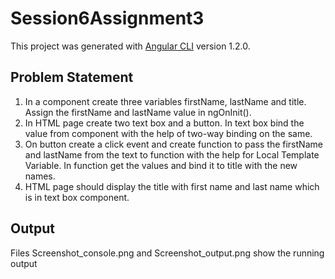 # Session6Assignment3

This project was generated with [Angular CLI](https://github.com/angular/angular-cli) version 1.2.0.

## Problem Statement
1. In a component create three variables firstName, lastName and title. Assign the
firstName and lastName value in ngOnInit().
2. In HTML page create two text box and a button. In text box bind the value from
component with the help of two-way binding on the same.
3. On button create a click event and create function to pass the firstName and
lastName from the text to function with the help for Local Template Variable. In
function get the values and bind it to title with the new names.
4. HTML page should display the title with first name and last name which is in text box
component.

## Output
Files Screenshot_console.png and Screenshot_output.png show the running output